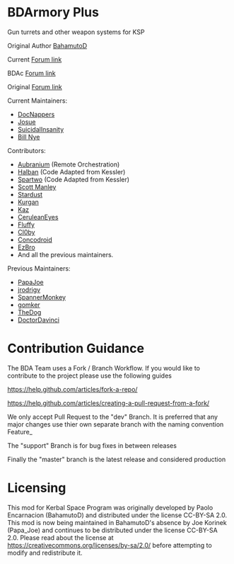 BDArmory Plus
=============

Gun turrets and other weapon systems for KSP

Original Author [BahamutoD](https://github.com/BahamutoD)

Current [Forum link](https://forum.kerbalspaceprogram.com/index.php?/topic/209092-19x-112x-bdarmory-plus-bda-2022-07-23/)

BDAc [Forum link](https://forum.kerbalspaceprogram.com/index.php?/topic/184167-17x-bdarmory-continued-v130-05012019/)

Original [Forum link](http://forum.kerbalspaceprogram.com/threads/85209-BDArmory)

Current Maintainers:
- [DocNappers](https://github.com/BrettRyland)
- [Josue](https://github.com/josuenos)
- [SuicidalInsanity](https://github.com/SuicidalInsanity)
- [Bill Nye](https://github.com/BillNyeTheIE)

Contributors:
- [Aubranium](https://github.com/agoodman) (Remote Orchestration)
- [Halban](https://github.com/Halbann/) (Code Adapted from Kessler)
- [Spartwo](https://github.com/Spartwo/) (Code Adapted from Kessler)
- [Scott Manley](https://github.com/illectro)
- [Stardust](https://github.com/Stardust-Rapture)
- [Kurgan](https://github.com/TheKurgan)
- [Kaz]()
- [CeruleanEyes]()
- [Fluffy]()
- [Cl0by](https://github.com/Cl0by)
- [Concodroid]()
- [EzBro]()
- And all the previous maintainers.

Previous Maintainers:
- [PapaJoe](https://github.com/PapaJoesSoup)
- [jrodrigv](https://github.com/jrodrigv)
- [SpannerMonkey](https://github.com/SpannerMonkey)
- [gomker](https://github.com/gomker)
- [TheDog](https://github.com/TheDogKSP)
- [DoctorDavinci](https://github.com/DoctorDavinci)

Contribution Guidance
========
The BDA Team uses a Fork / Branch Workflow. If you would like to contribute to the project please use the following guides 

https://help.github.com/articles/fork-a-repo/

https://help.github.com/articles/creating-a-pull-request-from-a-fork/

We only accept Pull Request to the "dev" Branch. 
It is preferred that any major changes use thier own separate branch with the naming convention Feature_<feature description>

The "support" Branch is for bug fixes in between releases 

Finally the "master" branch is the latest release and considered production

Licensing
========
This mod for Kerbal Space Program was originally developed by Paolo Encarnacion (BahamutoD) and distributed under the license CC-BY-SA 2.0.
This mod is now being maintained in BahamutoD's absence by Joe Korinek (Papa_Joe) and continues to be distributed under the license CC-BY-SA 2.0.
Please read about the license at
https://creativecommons.org/licenses/by-sa/2.0/
before attempting to modify and redistribute it.
